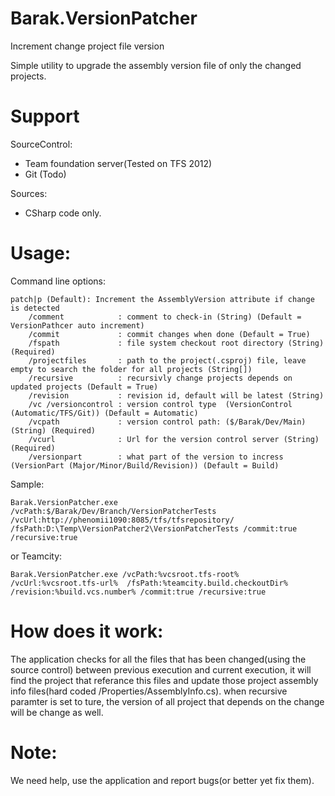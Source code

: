 Barak.VersionPatcher
====================

Increment change project file version

Simple utility to upgrade the assembly version file of only the changed projects.

Support
====================

SourceControl: 
* Team foundation server(Tested on TFS 2012)
* Git (Todo)

Sources: 
* CSharp code only.


Usage:
====================

Command line options:

    patch|p (Default): Increment the AssemblyVersion attribute if change is detected
    	/comment            : comment to check-in (String) (Default = VersionPathcer auto increment)
    	/commit             : commit changes when done (Default = True)
    	/fspath             : file system checkout root directory (String) (Required)
    	/projectfiles       : path to the project(.csproj) file, leave empty to search the folder for all projects (String[])
    	/recursive          : recursivly change projects depends on updated projects (Default = True)
    	/revision           : revision id, default will be latest (String)
    	/vc /versioncontrol : version control type  (VersionControl (Automatic/TFS/Git)) (Default = Automatic)
    	/vcpath             : version control path: ($/Barak/Dev/Main) (String) (Required)
    	/vcurl              : Url for the version control server (String) (Required)
    	/versionpart        : what part of the version to incress (VersionPart (Major/Minor/Build/Revision)) (Default = Build)

Sample:

    Barak.VersionPatcher.exe /vcPath:$/Barak/Dev/Branch/VersionPatcherTests /vcUrl:http://phenomii1090:8085/tfs/tfsrepository/  /fsPath:D:\Temp\VersionPatcher2\VersionPatcherTests /commit:true /recursive:true

or Teamcity:

    Barak.VersionPatcher.exe /vcPath:%vcsroot.tfs-root% /vcUrl:%vcsroot.tfs-url%  /fsPath:%teamcity.build.checkoutDir% /revision:%build.vcs.number% /commit:true /recursive:true

How does it work:
====================
The application checks for all the files that has been changed(using the source control) between previous execution and current execution,
it will find the project that referance this files and update those project assembly info files(hard coded /Properties/AssemblyInfo.cs).
when recursive paramter is set to ture, the version of all project that depends on the change will be change as well.

Note:
====================
We need help, use the application and report bugs(or better yet fix them).






